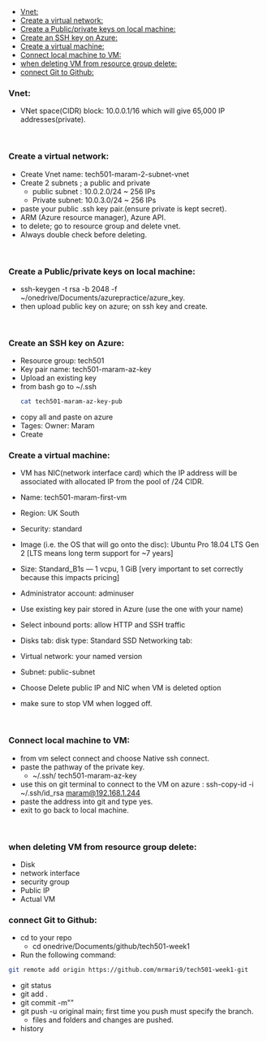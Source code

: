 - [Vnet:](#vnet)
- [Create a virtual network:](#create-a-virtual-network)
- [Create a Public/private keys on local machine:](#create-a-publicprivate-keys-on-local-machine)
- [Create an SSH key on Azure:](#create-an-ssh-key-on-azure)
- [Create a virtual machine:](#create-a-virtual-machine)
- [Connect local machine to VM:](#connect-local-machine-to-vm)
- [when deleting VM from resource group delete:](#when-deleting-vm-from-resource-group-delete)
- [connect Git to Github:](#connect-git-to-github)


### Vnet:
- VNet space(CIDR) block:
10.0.0.1/16 which will give 65,000 IP addresses(private).


<br>

### Create a virtual network:
- Create Vnet name: tech501-maram-2-subnet-vnet
- Create 2 subnets ; a public and private
    - public subnet : 10.0.2.0/24 ~ 256 IPs
    - Private subnet: 10.0.3.0/24 ~ 256 IPs
- paste your public .ssh key pair.(ensure private is kept secret).
- ARM (Azure resource manager), Azure API.
- to delete; go to resource group and delete vnet.
- Always double check before deleting. 

<br>

### Create a Public/private keys on local machine:
  - ssh-keygen -t rsa -b 2048 -f ~/onedrive/Documents/azurepractice/azure_key.
  - then upload public key on azure; on ssh key and create.

<br>

### Create an SSH key on Azure:
- Resource group: tech501
- Key pair name: tech501-maram-az-key
- Upload an existing key
- from bash go to ~/.ssh
  ```bash
  cat tech501-maram-az-key-pub
  ```
- copy all and paste on azure 
- Tages: Owner: Maram
- Create 


### Create a virtual machine:

- VM has NIC(network interface card) which the IP address will be associated with allocated IP from the pool of /24 CIDR.

- Name: tech501-maram-first-vm
- Region: UK South
- Security: standard
- Image (i.e. the OS that will go onto the disc): Ubuntu Pro 18.04 LTS Gen 2 [LTS means long term support for ~7 years]
- Size: Standard_B1s — 1 vcpu, 1 GiB [very important to set correctly because this impacts pricing]
- Administrator account: adminuser
- Use existing key pair stored in Azure (use the one with your name)
- Select inbound ports: allow HTTP and SSH traffic
- Disks tab: disk type: Standard SSD
Networking tab:
- Virtual network: your named version
- Subnet: public-subnet
- Choose Delete public IP and NIC when VM is deleted option
- make sure to stop VM when logged off. 

<br>

### Connect local machine to VM:
- from vm select connect and choose Native ssh connect.
- paste the pathway of the private key.
  - ~/.ssh/ tech501-maram-az-key 
- use this on git terminal to connect to the VM on azure : ssh-copy-id -i ~/.ssh/id_rsa maram@192.168.1.244
- paste the address into git and type yes.
- exit to go back to local machine. 


<br>

### when deleting VM from resource group delete:

- Disk
- network interface
- security group
- Public IP 
- Actual VM

### connect Git to Github:
- cd to your repo 
  - cd onedrive/Documents/github/tech501-week1
- Run the following command:
```bash
git remote add origin https://github.com/mrmari9/tech501-week1-git
```
- git status
- git add .
- git commit -m""
- git push -u original main; first time you push must specify the branch.
  - files and folders and changes are pushed.
- history












